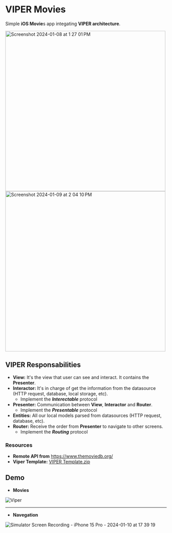 
# VIPER Movies

Simple **iOS Movie**s app integating **VIPER architecture**.

<img width="500" alt="Screenshot 2024-01-08 at 1 27 01 PM" src="https://github.com/manuelsalinas-mx/ios-archutectures/assets/110424672/f78707d6-3b2c-40c2-b94c-ae6b4f108514">

<img width="500" alt="Screenshot 2024-01-09 at 2 04 10 PM" src="https://github.com/manuelsalinas-mx/ios-architectures/assets/110424672/ce587972-0e04-4354-93bb-607c83438672">


## VIPER Responsabilities
- **View:** It's the view that user can see and interact. It contains the **Presenter**.
- **Interactor:** It's in charge of get the information from the datasource (HTTP request, database, local storage, etc).
  - Implement the **_Interectable_** protocol
- **Presenter:** Communication between **View**, **Interactor** and **Router**.
  - Implement the **_Presentable_** protocol
- **Entities:** All our local models parsed from datasources (HTTP request, database, etc).
- **Router:** Receive the order from **Presenter** to navigate to other screens.
  - Implement the **_Routing_** protocol


### Resources
- **Remote API from** https://www.themoviedb.org/
- **Viper Template:** [VIPER Template.zip](https://github.com/manuelsalinas-mx/ios-architectures/files/13895538/VIPER.Template.zip)


## Demo

- **Movies**

![Viper](https://github.com/manuelsalinas-mx/ios-archutectures/assets/110424672/11588ae7-8047-441f-9b9e-701e37fd5831)

--- 
- **Navegation**

![Simulator Screen Recording - iPhone 15 Pro - 2024-01-10 at 17 39 19](https://github.com/manuelsalinas-mx/ios-architectures/assets/110424672/e3961d31-2c71-4f07-89dd-6cfb917da49e)

